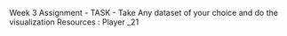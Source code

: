 Week 3 Assignment -
TASK -
Take Any dataset of your choice and do the visualization
Resources : Player _21
